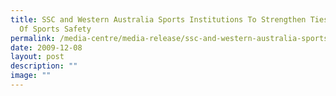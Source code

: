 ```yaml
---
title: SSC and Western Australia Sports Institutions To Strengthen Ties In Areas
  Of Sports Safety
permalink: /media-centre/media-release/ssc-and-western-australia-sports-institutions-to-strengthen-ties-in/
date: 2009-12-08
layout: post
description: ""
image: ""
---
```

